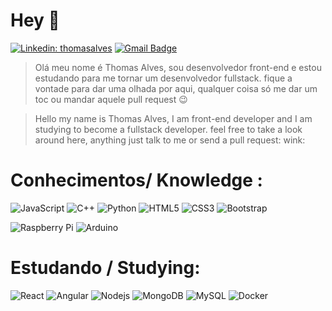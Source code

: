 
<!--
### Hi there 👋

**thomasalves/thomasalves** is a ✨ _special_ ✨ repository because its `README.md` (this file) appears on your GitHub profile.

Here are some ideas to get you started:

- 🔭 I’m currently working on ...
- 🌱 I’m currently learning ...
- 👯 I’m looking to collaborate on ...
- 🤔 I’m looking for help with ...
- 💬 Ask me about ...
- 📫 How to reach me: ...
- 😄 Pronouns: ...
- ⚡ Fun fact: ...
-->

#  Hey 👋


[![Linkedin: thomasalves](https://img.shields.io/badge/-Thomasalves-blue?style=flat-square&logo=Linkedin&logoColor=white&link=https://www.linkedin.com/in/thomasalves11/)](https://www.linkedin.com/in/thomasalves11/)
[![Gmail Badge](https://img.shields.io/badge/-Gmail-c14438?style=flat-square&logo=Gmail&logoColor=white&link=mailto:thomasalves1111@gmail.com)](mailto:thomasalves1111@gmail.com)
<!--![Github: thomasalves](https://img.shields.io/github/followers/thomasalves?style=social)
-->
>Olá meu nome é Thomas Alves, sou desenvolvedor front-end e estou estudando para me tornar um desenvolvedor fullstack.
>fique a vontade para dar uma olhada por aqui, qualquer coisa só me dar um toc ou mandar aquele pull request :wink:

>Hello my name is Thomas Alves, I am front-end developer and I am studying to become a fullstack developer.
>feel free to take a look around here, anything just talk to me or send a pull request: wink:

# Conhecimentos/ Knowledge :

   ![JavaScript](https://img.shields.io/badge/-JavaScript-black?style=flat-square&logo=javascript)
   ![C++](https://img.shields.io/badge/-C++-00599C?style=flat-square&logo=c++)
   ![Python](https://img.shields.io/badge/-Python-Yellow?style=flat-square&logo=)
    ![HTML5](https://img.shields.io/badge/-HTML5-E34F26?style=flat-square&logo=html5&logoColor=white)
    ![CSS3](https://img.shields.io/badge/-CSS3-1572B6?style=flat-square&logo=css3)
    ![Bootstrap](https://img.shields.io/badge/-Bootstrap-563D7C?style=flat-square&logo=bootstrap)

![Raspberry Pi](https://img.shields.io/badge/-Raspberry%20Pi-C51A4A?style=flat-square&logo=Raspberry-Pi)
 ![Arduino](https://img.shields.io/badge/-Arduino-black?style=flat-square&logo=Arduino)

# Estudando / Studying:

![React](https://img.shields.io/badge/-React-black?style=flat-square&logo=react)
![Angular](https://img.shields.io/badge/-Angular-DD0031?style=flat-square&logo=angular)
![Nodejs](https://img.shields.io/badge/-Nodejs-black?style=flat-square&logo=Node.js)
![MongoDB](https://img.shields.io/badge/-MongoDB-black?style=flat-square&logo=mongodb)
![MySQL](https://img.shields.io/badge/-MySQL-black?style=flat-square&logo=mysql)
![Docker](https://img.shields.io/badge/-Docker-Blue?style=flat-square)


